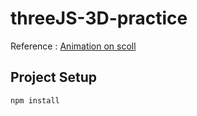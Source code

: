 # threeJS-3D-practice
Reference : [Animation on scoll](https://sbcode.net/threejs/animate-on-scroll/)

## Project Setup

```sh
npm install
```